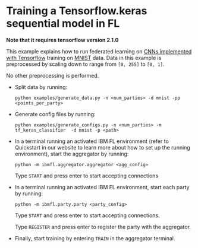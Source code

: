# Training a Tensorflow.keras sequential model in FL

**Note that it requires tensorflow version 2.1.0**

This example explains how to run federated learning on [CNNs implemented with Tensorflow](https://www.tensorflow.org/tutorials/quickstart/advanced) training on [MNIST](http://yann.lecun.com/exdb/mnist/) data. 
Data in this example is preprocessed by scaling down to range from `[0, 255]` to `[0, 1]`.

No other preprocessing is performed.

- Split data by running:

    ```
    python examples/generate_data.py -n <num_parties> -d mnist -pp <points_per_party>
    ```
- Generate config files by running:
    ```
    python examples/generate_configs.py -n <num_parties> -m tf_keras_classifier  -d mnist -p <path>
    ```
- In a terminal running an activated IBM FL environment 
(refer to Quickstart in our website to learn more about how to set up the running environment), start the aggregator by running:
    ```
    python -m ibmfl.aggregator.aggregator <agg_config>
    ```
    Type `START` and press enter to start accepting connections
- In a terminal running an activated IBM FL environment, start each party by running:
    ```
    python -m ibmfl.party.party <party_config>
    ```
    Type `START` and press enter to start accepting connections.
    
    Type  `REGISTER` and press enter to register the party with the aggregator. 
- Finally, start training by entering `TRAIN` in the aggregator terminal.